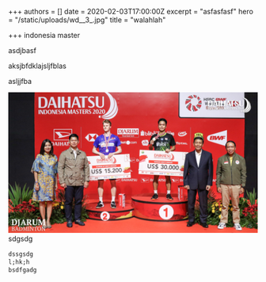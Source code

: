 +++
authors = []
date = 2020-02-03T17:00:00Z
excerpt = "asfasfasf"
hero = "/static/uploads/wd__3_.jpg"
title = "walahlah"

+++
indonesia master

asdjbasf

aksjbfdklajsljfblas 

asljjfba 

![](/static/uploads/ws__5_.jpg)sdgsdg

    dssgsdg
    l;hk;h
    bsdfgadg